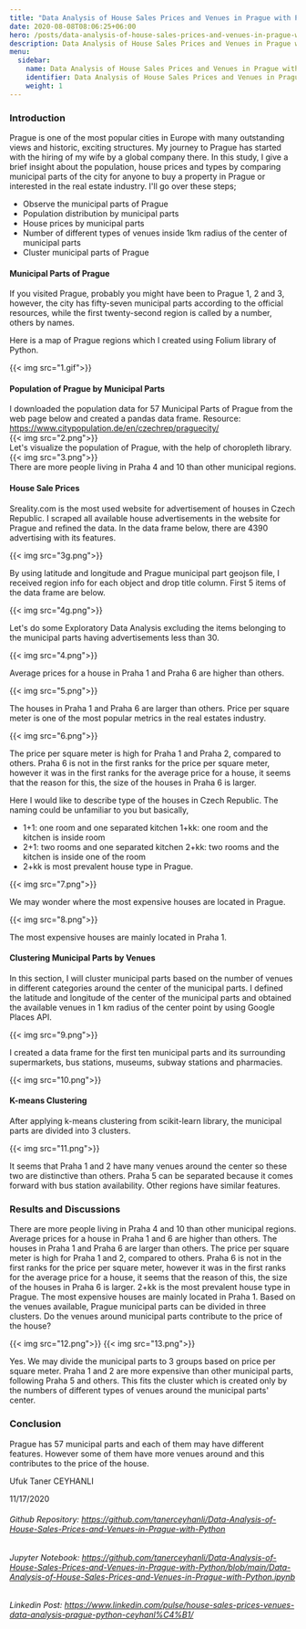 ```yaml
---
title: "Data Analysis of House Sales Prices and Venues in Prague with Python"
date: 2020-08-08T08:06:25+06:00
hero: /posts/data-analysis-of-house-sales-prices-and-venues-in-prague-with-python/prague.jpg
description: Data Analysis of House Sales Prices and Venues in Prague with Python
menu:
  sidebar:
    name: Data Analysis of House Sales Prices and Venues in Prague with Python
    identifier: Data Analysis of House Sales Prices and Venues in Prague with Python
    weight: 1
---
```


### Introduction
Prague is one of the most popular cities in Europe with many outstanding views and historic, exciting structures. My journey to Prague has started with the hiring of my wife by a global company there. In this study, I give a brief insight about the population, house prices and types by comparing municipal parts of the city for anyone to buy a property in Prague or interested in the real estate industry. I'll go over these steps;

- Observe the municipal parts of Prague
- Population distribution by municipal parts
- House prices by municipal parts
- Number of different types of venues inside 1km radius of the center of municipal parts
- Cluster municipal parts of Prague

#### Municipal Parts of Prague
If you visited Prague, probably you might have been to Prague 1, 2 and 3, however, the city has fifty-seven municipal parts according to the official resources, while the first twenty-second region is called by a number, others by names.

Here is a map of Prague regions which I created using Folium library of Python.


{{< img src="1.gif">}}


#### Population of Prague by Municipal Parts
I downloaded the population data for 57 Municipal Parts of Prague from the web page below and created a pandas data frame. Resource: https://www.citypopulation.de/en/czechrep/praguecity/
<br/>
{{< img src="2.png">}}
<br/>
Let's visualize the population of Prague, with the help of choropleth library.
<br/>
{{< img src="3.png">}}
<br/>
There are more people living in Praha 4 and 10 than other municipal regions.

#### House Sale Prices
Sreality.com is the most used website for advertisement of houses in Czech Republic. I scraped all available house advertisements in the website for Prague and refined the data. In the data frame below, there are 4390 advertising with its features.


{{< img src="3g.png">}}


By using latitude and longitude and Prague municipal part geojson file, I received region info for each object and drop title column. First 5 items of the data frame are below.


{{< img src="4g.png">}}


Let's do some Exploratory Data Analysis excluding the items belonging to the municipal parts having advertisements less than 30.


{{< img src="4.png">}}


Average prices for a house in Praha 1 and Praha 6 are higher than others.


{{< img src="5.png">}}


The houses in Praha 1 and Praha 6 are larger than others.
Price per square meter is one of the most popular metrics in the real estates industry.


{{< img src="6.png">}}


The price per square meter is high for Praha 1 and Praha 2, compared to others.
Praha 6 is not in the first ranks for the price per square meter, however it was in the first ranks for the average price for a house, it seems that the reason for this, the size of the houses in Praha 6 is larger.

Here I would like to describe type of the houses in Czech Republic. The naming could be unfamiliar to you but basically,

- 1+1: one room and one separated kitchen 1+kk: one room and the kitchen is inside room 
- 2+1: two rooms and one separated kitchen 2+kk: two rooms and the kitchen is inside one of the room
- 2+kk is most prevalent house type in Prague.


{{< img src="7.png">}}


We may wonder where the most expensive houses are located in Prague.


{{< img src="8.png">}}


The most expensive houses are mainly located in Praha 1.

#### Clustering Municipal Parts by Venues
In this section, I will cluster municipal parts based on the number of venues in different categories around the center of the municipal parts. I defined the latitude and longitude of the center of the municipal parts and obtained the available venues in 1 km radius of the center point by using Google Places API.


{{< img src="9.png">}}


I created a data frame for the first ten municipal parts and its surrounding supermarkets, bus stations, museums, subway stations and pharmacies.


{{< img src="10.png">}}


#### K-means Clustering
After applying k-means clustering from scikit-learn library, the municipal parts are divided into 3 clusters.


{{< img src="11.png">}}


It seems that Praha 1 and 2 have many venues around the center so these two are distinctive than others. Praha 5 can be separated because it comes forward with bus station availability. Other regions have similar features.

### Results and Discussions
There are more people living in Praha 4 and 10 than other municipal regions.
Average prices for a house in Praha 1 and 6 are higher than others.
The houses in Praha 1 and Praha 6 are larger than others.
The price per square meter is high for Praha 1 and 2, compared to others.
Praha 6 is not in the first ranks for the price per square meter, however it was in the first ranks for the average price for a house, it seems that the reason of this, the size of the houses in Praha 6 is larger.
2+kk is the most prevalent house type in Prague.
The most expensive houses are mainly located in Praha 1.
Based on the venues available, Prague municipal parts can be divided in three clusters.
Do the venues around municipal parts contribute to the price of the house?

{{< img src="12.png">}}
{{< img src="13.png">}}

Yes. We may divide the municipal parts to 3 groups based on price per square meter. Praha 1 and 2 are more expensive than other municipal parts, following Praha 5 and others. This fits the cluster which is created only by the numbers of different types of venues around the municipal parts' center.

### Conclusion
Prague has 57 municipal parts and each of them may have different features. However some of them have more venues around and this contributes to the price of the house.

Ufuk Taner CEYHANLI

11/17/2020

###### Github Repository: https://github.com/tanerceyhanli/Data-Analysis-of-House-Sales-Prices-and-Venues-in-Prague-with-Python
###### Jupyter Notebook: https://github.com/tanerceyhanli/Data-Analysis-of-House-Sales-Prices-and-Venues-in-Prague-with-Python/blob/main/Data-Analysis-of-House-Sales-Prices-and-Venues-in-Prague-with-Python.ipynb
###### Linkedin Post: https://www.linkedin.com/pulse/house-sales-prices-venues-data-analysis-prague-python-ceyhanl%C4%B1/
